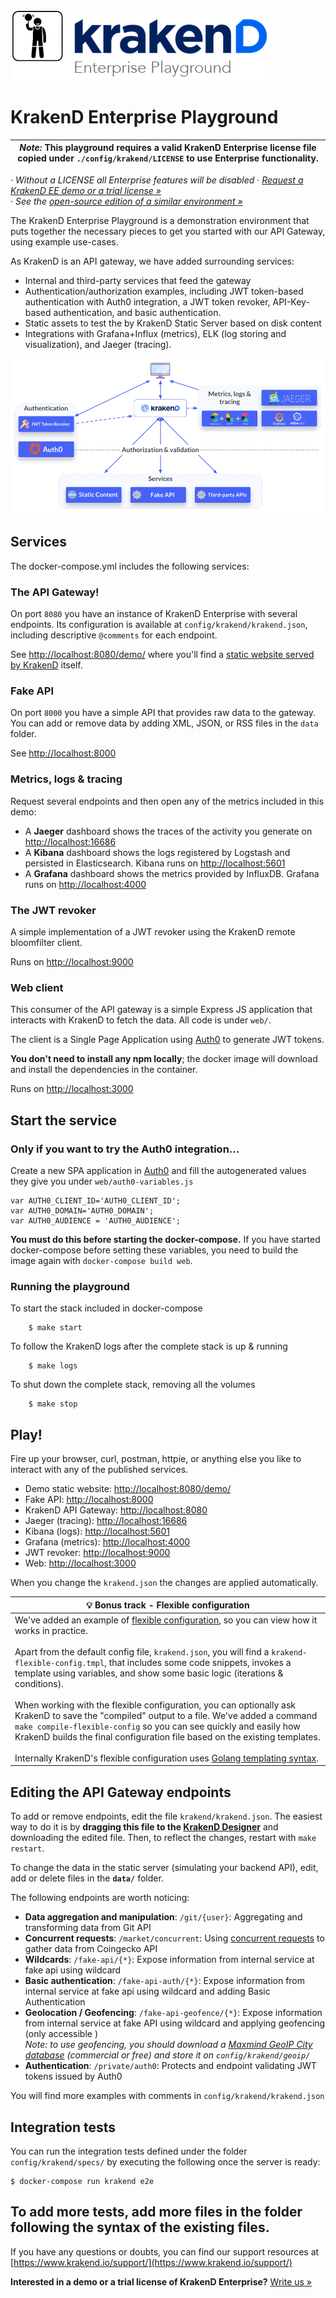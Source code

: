 ![KrakenD Playground logo](logo.png)

# KrakenD Enterprise Playground

 | _Note:_ **This playground requires a valid KrakenD Enterprise license file copied under `./config/krakend/LICENSE` to use Enterprise functionality.** |
| --- |

· _Without a LICENSE all Enterprise features will be disabled_
· _[Request a KrakenD EE demo or a trial license »](https://www.krakend.io/enterprise/#contact-sales)_ \
· _See the [open-source edition of a similar environment »](https://github.com/devopsfaith/krakend-playground)_

The KrakenD Enterprise Playground is a demonstration environment that puts together the necessary pieces to get you started with our API Gateway, using example use-cases.

As KrakenD is an API gateway, we have added surrounding services:

- Internal and third-party services that feed the gateway
- Authentication/authorization examples, including JWT token-based authentication with Auth0 integration, a JWT token revoker, API-Key-based authentication, and basic authentication.
- Static assets to test the by KrakenD Static Server based on disk content
- Integrations with Grafana+Influx (metrics), ELK (log storing and visualization), and Jaeger (tracing).

![KrakenD Docker compose](composer-env.png)

## Services
The docker-compose.yml includes the following services:

### The API Gateway!
On port `8080` you have an instance of KrakenD Enterprise with several endpoints. Its configuration is available at `config/krakend/krakend.json`, including descriptive `@comments` for each endpoint.

See [http://localhost:8080/demo/](http://localhost:8080/demo/) where you'll find a [static website served by KrakenD](https://www.krakend.io/docs/enterprise/endpoints/serve-static-content/) itself.

### Fake API
On port `8000` you have a simple API that provides raw data to the gateway. You can add or remove data by adding XML, JSON, or RSS files in the `data` folder.

See [http://localhost:8000](http://localhost:8000)

### Metrics, logs & tracing
Request several endpoints and then open any of the metrics included in this demo:

- A **Jaeger** dashboard shows the traces of the activity you generate on [http://localhost:16686](http://localhost:16686)
- A **Kibana** dashboard shows the logs registered by Logstash and persisted in Elasticsearch. Kibana runs on [http://localhost:5601](http://localhost:5601)
- A **Grafana** dashboard shows the metrics provided by InfluxDB. Grafana runs on [http://localhost:4000](http://localhost:4000)

### The JWT revoker
A simple implementation of a JWT revoker using the KrakenD remote bloomfilter client.

Runs on [http://localhost:9000](http://localhost:9000)

### Web client
This consumer of the API gateway is a simple Express JS application that interacts with KrakenD to fetch the data. All code is under `web/`.

The client is a Single Page Application using [Auth0](https://auth0.com) to generate JWT tokens.

**You don't need to install any npm locally**; the docker image will download and install the dependencies in the container.

Runs on [http://localhost:3000](http://localhost:3000)

## Start the service

### Only if you want to try the Auth0 integration...
Create a new SPA application in [Auth0](https://manage.auth0.com/) and fill the autogenerated values they give you under `web/auth0-variables.js`

    var AUTH0_CLIENT_ID='AUTH0_CLIENT_ID';
    var AUTH0_DOMAIN='AUTH0_DOMAIN';
    var AUTH0_AUDIENCE = 'AUTH0_AUDIENCE';

**You must do this before starting the docker-compose.** If you have started docker-compose before setting these variables, you need to build the image again with `docker-compose build web`.

### Running the playground

To start the stack included in docker-compose
```shell
    $ make start
```

To follow the KrakenD logs after the complete stack is up & running
```shell
    $ make logs
```

To shut down the complete stack, removing all the volumes
```shell
    $ make stop
```

## Play!
Fire up your browser, curl, postman, httpie, or anything else you like to interact with any of the published services.

- Demo static website: [http://localhost:8080/demo/](http://localhost:8080/demo/)
- Fake API: [http://localhost:8000](http://localhost:8000)
- KrakenD API Gateway: [http://localhost:8080](http://localhost:8080)
- Jaeger (tracing): [http://localhost:16686](http://localhost:16686)
- Kibana (logs): [http://localhost:5601](http://localhost:5601)
- Grafana (metrics): [http://localhost:4000](http://localhost:4000)
- JWT revoker: [http://localhost:9000](http://localhost:9000)
- Web: [http://localhost:3000](http://localhost:3000)

When you change the `krakend.json` the changes are applied automatically.

| 💡 Bonus track - Flexible configuration |
| --- |
| We've added an example of [flexible configuration](https://www.krakend.io/docs/configuration/flexible-config/), so you can view how it works in practice. <br><br> Apart from the default config file, `krakend.json`, you will find a `krakend-flexible-config.tmpl`, that includes some code snippets, invokes a template using variables, and show some basic logic (iterations & conditions). <br><br> When working with the flexible configuration, you can optionally ask KrakenD to save the "compiled" output to a file. We've added a command `make compile-flexible-config` so you can see quickly and easily how KrakenD builds the final configuration file based on the existing templates.<br><br>Internally KrakenD's flexible configuration uses [Golang templating syntax](https://pkg.go.dev/text/template#hdr-Examples). |

## Editing the API Gateway endpoints
To add or remove endpoints, edit the file `krakend/krakend.json`. The easiest way to do it is by **dragging this file to the [KrakenD Designer](https://designer.krakend.io/)** and downloading the edited file. Then, to reflect the changes, restart with `make restart`.

To change the data in the static server (simulating your backend API), edit, add or delete files in the **`data/`** folder.

The following endpoints are worth noticing:

- **Data aggregation and manipulation**: `/git/{user}`: Aggregating and transforming data from Git API
- **Concurrent requests**: `/market/concurrent`: Using [concurrent requests](https://www.krakend.io/docs/endpoints/concurrent-requests/) to gather data from Coingecko API
- **Wildcards**: `/fake-api/{*}`: Expose information from internal service at fake api using wildcard
- **Basic authentication**: `/fake-api-auth/{*}`: Expose information from internal service at fake api using wildcard and adding Basic Authentication
- **Geolocation / Geofencing**: `/fake-api-geofence/{*}`: Expose information from internal service at fake API using wildcard and applying geofencing (only accessible ) \
  _Note: to use geofencing, you should download a [Maxmind GeoIP City database](https://dev.maxmind.com/geoip/geolite2-free-geolocation-data?lang=en) (commercial or free) and store it on `config/krakend/geoip/`_
- **Authentication**: `/private/auth0`: Protects and endpoint validating JWT tokens issued by Auth0

You will find more examples with comments in `config/krakend/krakend.json`

## Integration tests
You can run the integration tests defined under the folder `config/krakend/specs/` by executing the following once the server is ready:

    $ docker-compose run krakend e2e

To add more tests, add more files in the folder following the syntax of the existing files.
---

If you have any questions or doubts, you can find our support resources at [https://www.krakend.io/support/](https://www.krakend.io/support/)

**Interested in a demo or a trial license of KrakenD Enterprise?** [Write us »](https://www.krakend.io/enterprise/#contact-sales)
